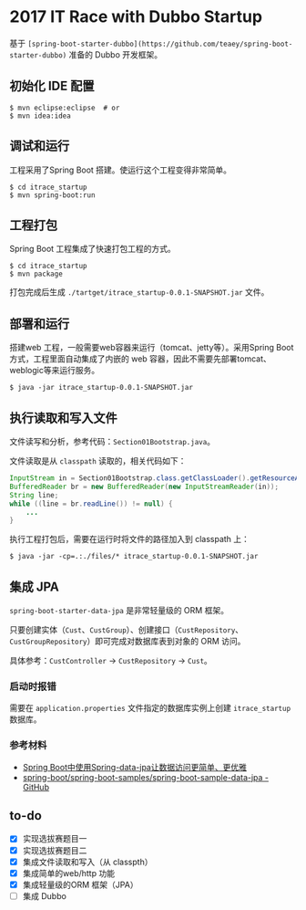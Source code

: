 # 2017 IT Race with Dubbo Startup

基于 `[spring-boot-starter-dubbo](https://github.com/teaey/spring-boot-starter-dubbo)` 准备的 Dubbo 开发框架。

## 初始化 IDE 配置
``` shell
$ mvn eclipse:eclipse  # or
$ mvn idea:idea
```

## 调试和运行
工程采用了Spring Boot 搭建。使运行这个工程变得非常简单。
``` shell
$ cd itrace_startup
$ mvn spring-boot:run
```

## 工程打包
Spring Boot 工程集成了快速打包工程的方式。
``` shell
$ cd itrace_startup
$ mvn package
```
打包完成后生成 `./tartget/itrace_startup-0.0.1-SNAPSHOT.jar` 文件。

## 部署和运行
搭建web 工程，一般需要web容器来运行（tomcat、jetty等）。采用Spring Boot 方式，工程里面自动集成了内嵌的 web 容器，因此不需要先部署tomcat、weblogic等来运行服务。
``` shell
$ java -jar itrace_startup-0.0.1-SNAPSHOT.jar
```

## 执行读取和写入文件
文件读写和分析，参考代码：`Section01Bootstrap.java`。

文件读取是从 `classpath` 读取的，相关代码如下：
``` java
InputStream in = Section01Bootstrap.class.getClassLoader().getResourceAsStream("service.txt");
BufferedReader br = new BufferedReader(new InputStreamReader(in));
String line;
while ((line = br.readLine()) != null) {
    ...
}
```

执行工程打包后，需要在运行时将文件的路径加入到 classpath 上：
``` shell
$ java -jar -cp=.:./files/* itrace_startup-0.0.1-SNAPSHOT.jar
```

## 集成 JPA
`spring-boot-starter-data-jpa` 是非常轻量级的 ORM 框架。

只要创建实体（`Cust`、`CustGroup`）、创建接口（`CustRepository`、`CustGroupRepository`）即可完成对数据库表到对象的 ORM 访问。

具体参考：`CustController` -> `CustRepository` -> `Cust`。

### 启动时报错
需要在 `application.properties` 文件指定的数据库实例上创建 `itrace_startup` 数据库。

### 参考材料
- [Spring Boot中使用Spring-data-jpa让数据访问更简单、更优雅](http://www.jianshu.com/p/38d27b633d9c)
- [spring-boot/spring-boot-samples/spring-boot-sample-data-jpa - GitHub](https://github.com/spring-projects/spring-boot/tree/master/spring-boot-samples/spring-boot-sample-data-jpa)

## to-do
- [X] 实现选拔赛题目一
- [X] 实现选拔赛题目二
- [X] 集成文件读取和写入（从 classpth）
- [X] 集成简单的web/http 功能
- [X] 集成轻量级的ORM 框架（JPA）
- [ ] 集成 Dubbo